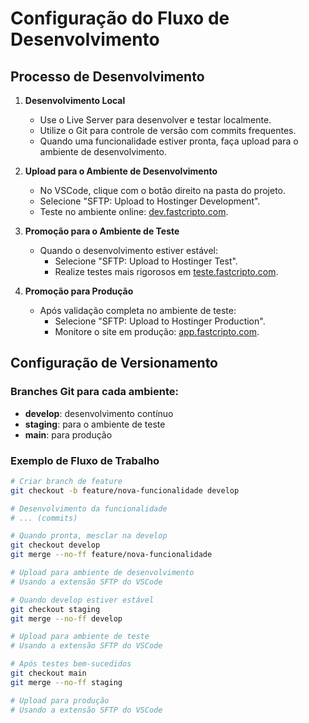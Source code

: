 # Configuração do Fluxo de Desenvolvimento

## Processo de Desenvolvimento

1. **Desenvolvimento Local**
   - Use o Live Server para desenvolver e testar localmente.
   - Utilize o Git para controle de versão com commits frequentes.
   - Quando uma funcionalidade estiver pronta, faça upload para o ambiente de desenvolvimento.

2. **Upload para o Ambiente de Desenvolvimento**
   - No VSCode, clique com o botão direito na pasta do projeto.
   - Selecione "SFTP: Upload to Hostinger Development".
   - Teste no ambiente online: [dev.fastcripto.com](http://dev.fastcripto.com).

3. **Promoção para o Ambiente de Teste**
   - Quando o desenvolvimento estiver estável:
     - Selecione "SFTP: Upload to Hostinger Test".
     - Realize testes mais rigorosos em [teste.fastcripto.com](http://teste.fastcripto.com).

4. **Promoção para Produção**
   - Após validação completa no ambiente de teste:
     - Selecione "SFTP: Upload to Hostinger Production".
     - Monitore o site em produção: [app.fastcripto.com](http://app.fastcripto.com).

## Configuração de Versionamento

### Branches Git para cada ambiente:
- **develop**: desenvolvimento contínuo
- **staging**: para o ambiente de teste
- **main**: para produção

### Exemplo de Fluxo de Trabalho

```bash
# Criar branch de feature
git checkout -b feature/nova-funcionalidade develop

# Desenvolvimento da funcionalidade
# ... (commits)

# Quando pronta, mesclar na develop
git checkout develop
git merge --no-ff feature/nova-funcionalidade

# Upload para ambiente de desenvolvimento
# Usando a extensão SFTP do VSCode

# Quando develop estiver estável
git checkout staging
git merge --no-ff develop

# Upload para ambiente de teste
# Usando a extensão SFTP do VSCode

# Após testes bem-sucedidos
git checkout main
git merge --no-ff staging

# Upload para produção
# Usando a extensão SFTP do VSCode
```